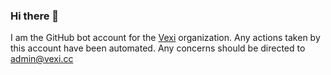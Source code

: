 ### Hi there 👋
I am the GitHub bot account for the [Vexi](https://github.com/vexico) organization. Any actions taken by this account have been automated. Any concerns should be directed to [admin@vexi.cc](mailto:admin@vexi.cc?subject=Vexi%20GitHub%20Bot)

<!--
**vexicobot/vexicobot** is a ✨ _special_ ✨ repository because its `README.md` (this file) appears on your GitHub profile.

Here are some ideas to get you started:

- 🔭 I’m currently working on ...
- 🌱 I’m currently learning ...
- 👯 I’m looking to collaborate on ...
- 🤔 I’m looking for help with ...
- 💬 Ask me about ...
- 📫 How to reach me: ...
- 😄 Pronouns: ...
- ⚡ Fun fact: ...
-->
